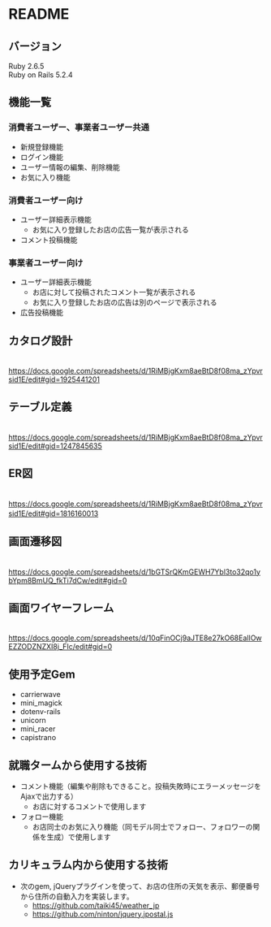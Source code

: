 # README

## バージョン  
Ruby 2.6.5  
Ruby on Rails 5.2.4  
  
## 機能一覧　　
  
  ### 消費者ユーザー、事業者ユーザー共通
 * 新規登録機能
 * ログイン機能  
 * ユーザー情報の編集、削除機能   
 * お気に入り機能
    
  ### 消費者ユーザー向け
 * ユーザー詳細表示機能
    * お気に入り登録したお店の広告一覧が表示される
 * コメント投稿機能
    
  ### 事業者ユーザー向け
 * ユーザー詳細表示機能
    * お店に対して投稿されたコメント一覧が表示される
    * お気に入り登録したお店の広告は別のページで表示される
 * 広告投稿機能 
 　　
   　　
## カタログ設計
    
　https://docs.google.com/spreadsheets/d/1RiMBjgKxm8aeBtD8f08ma_zYpvrsid1E/edit#gid=1925441201   
 
 ## テーブル定義
    
　https://docs.google.com/spreadsheets/d/1RiMBjgKxm8aeBtD8f08ma_zYpvrsid1E/edit#gid=1247845635
    
 ## ER図
    
　https://docs.google.com/spreadsheets/d/1RiMBjgKxm8aeBtD8f08ma_zYpvrsid1E/edit#gid=1816160013
　　
  ## 画面遷移図
    
　https://docs.google.com/spreadsheets/d/1bGTSrQKmGEWH7Ybl3to32qo1ybYpm8BmUQ_fkTi7dCw/edit#gid=0
    
 ## 画面ワイヤーフレーム
    
　https://docs.google.com/spreadsheets/d/10qFinOCj9aJTE8e27kO68EaIlOwEZZODZNZXI8j_FIc/edit#gid=0
    
 ## 使用予定Gem
 
   * carrierwave
   * mini_magick
   * dotenv-rails
   * unicorn
   * mini_racer
   * capistrano
   
 ## 就職タームから使用する技術
   
   * コメント機能（編集や削除もできること。投稿失敗時にエラーメッセージをAjaxで出力する）
     * お店に対するコメントで使用します  
   * フォロー機能  
     * お店同士のお気に入り機能（同モデル同士でフォロー、フォロワーの関係を生成）で使用します
     
 ## カリキュラム内から使用する技術
   
   * 次のgem, jQueryプラグインを使って、お店の住所の天気を表示、郵便番号から住所の自動入力を実装します。  
     * https://github.com/taiki45/weather_jp    
     * https://github.com/ninton/jquery.jpostal.js

